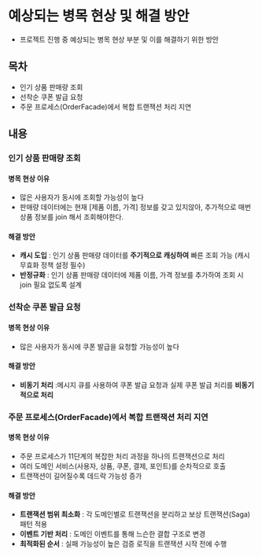 # 예상되는 병목 현상 및 해결 방안
- 프로젝트 진행 중 예상되는 병목 현상 부분 및 이를 해결하기 위한 방안

## 목차
- 인기 상품 판매량 조회
- 선착순 쿠폰 발급 요청
- 주문 프로세스(OrderFacade)에서 복합 트랜잭션 처리 지연

## 내용
### 인기 상품 판매량 조회
#### 병목 현상 이유
  - 많은 사용자가 동시에 조회할 가능성이 높다
  - 판매량 데이터에는 현재 [제품 이름, 가격] 정보를 갖고 있지않아, 추가적으로 매번 상품 정보를 join 해서 조회해야한다.

#### 해결 방안
  - **캐시 도입** : 인기 상품 판매량 데이터를 **주기적으로 캐싱하여** 빠른 조회 가능 (캐시 무효화 정책 설정 필수)
  - **반정규화** : 인기 상품 판매량 데이터에 제품 이름, 가격 정보를 추가하여 조회 시 join 필요 없도록 설계

### 선착순 쿠폰 발급 요청
#### 병목 현상 이유
  - 많은 사용자가 동시에 쿠폰 발급을 요청할 가능성이 높다

#### 해결 방안
  - **비동기 처리** :메시지 큐를 사용하여 쿠폰 발급 요청과 실제 쿠폰 발급 처리를 **비동기적으로 처리**

### 주문 프로세스(OrderFacade)에서 복합 트랜잭션 처리 지연
#### 병목 현상 이유
  - 주문 프로세스가 11단계의 복잡한 처리 과정을 하나의 트랜잭션으로 처리
  - 여러 도메인 서비스(사용자, 상품, 쿠폰, 결제, 포인트)를 순차적으로 호출
  - 트랜잭션이 길어질수록 데드락 가능성 증가

#### 해결 방안
  - **트랜잭션 범위 최소화** : 각 도메인별로 트랜잭션을 분리하고 보상 트랜잭션(Saga) 패턴 적용
  - **이벤트 기반 처리** : 도메인 이벤트를 통해 느슨한 결합 구조로 변경
  - **최적화된 순서** : 실패 가능성이 높은 검증 로직을 트랜잭션 시작 전에 수행
